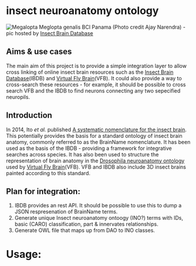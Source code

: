 # insect neuroanatomy ontology

![Megalopta](http://insectbraindb.org/static/images/Megalopta_frontal.png)
Meglopta genalis BCI Panama (Photo credit Ajay Narendra) - pic hosted by [Insect Brain Database](http://insectbraindb.org/)

## Aims & use cases

The main aim of this project is to provide a simple integration layer to allow cross linking of online insect brain resources such as the [Insect Brain Database](http://insectbraindb.org/)(IBDB) and [Virtual Fly Brain](www.virtualflybrain.org)(VFB). It could also provide a way to cross-search these resources - for example, it should be possible to cross search VFB and the IBDB to find neurons connecting any two sepecified neuropils.

## Introduction

In 2014, Ito _et al._ published [A systematic nomenclature for the insect brain](http://www.ncbi.nlm.nih.gov/pubmed/24559671). This potentially provides the basis for a standard ontology of insect brain anatomy, commonly referred to as the BrainName nomenclature.  It has been used as the basis of the IBDB - providing a framework for integrative searches across species.  It has also been used to structure the representation of brain anatomy in the [Drosophila neuroanatomy ontology](https://github.com/FlyBase/drosophila-anatomy-developmental-ontology) used by [Virtual Fly Brain](www.virtualflybrain.org)(VFB).  VFB and IBDB also include 3D insect brains painted according to this standard.

## Plan for integration:

1. IBDB provides an rest API. It should be possible to use this to dump a JSON respresenation of BrainName terms.  
1. Generate unique Insect neuroanatomy ontoogy (INO?) terms with IDs, basic (CARO) classification, part & innervates relationships.
1. Generate OWL file that maps up from DAO to INO classes.

# Usage: 
